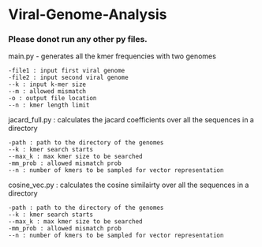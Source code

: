 # Viral-Genome-Analysis

### Please donot run any other py files.


main.py  - generates all the kmer frequencies with two genomes

    -file1 : input first viral genome
    -file2 : input second viral genome
    --k : input k-mer size
    --m : allowed mismatch
    -o : output file location
    --n : kmer length limit
    

jacard_full.py : calculates the jacard coefficients over all the sequences in a directory

    -path : path to the directory of the genomes
    --k : kmer search starts
    --max_k : max kmer size to be searched
    -mm_prob : allowed mismatch prob
    --n : number of kmers to be sampled for vector representation
    

cosine_vec.py : calculates the cosine similairty over all the sequences in a directory

    -path : path to the directory of the genomes
    --k : kmer search starts
    --max_k : max kmer size to be searched
    -mm_prob : allowed mismatch prob
    --n : number of kmers to be sampled for vector representation
